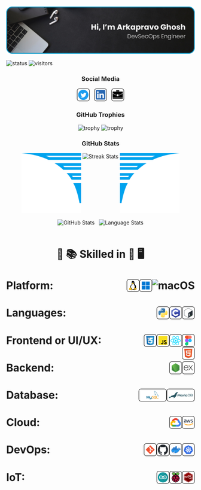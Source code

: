 <p align="center"><img src="images/header/ArkCoverRounded.svg" /></p>

![status](https://img.shields.io/badge/Btw-I%20use%20Arch-blue)
![visitors](https://visitor-badge.laobi.icu/badge?page_id=Arkapravo-Ghosh.Arkapravo-Ghosh)

<h3 align="center">Social Media</h3>

<p align="center">
<a href="https://twitter.com/ArkapravoGhosh1"><img height="34" src="images/social/twitter.svg" alt="Twitter"></a>&nbsp;&nbsp;
<a href="https://www.linkedin.com/in/arkapravo-ghosh/"><img height="34" src="images/social/linkedin.svg" alt="LinkedIn"></a>&nbsp;&nbsp;
<a href="https://raw.githubusercontent.com/Arkapravo-Ghosh/ark-resume/main/Arkapravo_Ghosh_Resume.pdf"><img height="34" src="images/social/resume.svg" alt="Resume"></a>
</p>

<h3 align="center">GitHub Trophies</h3>
<div align="center">

![trophy](https://github-profile-trophy.vercel.app/?username=Arkapravo-Ghosh&theme=dark_lover&no-frame=true&no-bg=true&margin-w=4&column=5&title=MultiLanguage,Joined2020,Commits,Followers,Stars)
![trophy](https://github-profile-trophy.vercel.app/?username=Arkapravo-Ghosh&theme=dark_lover&no-frame=true&no-bg=true&margin-w=4&column=3&title=PullRequest,Repositories,Issues)
</div>
<h3 align="center">GitHub Stats</h3>
<div align="center">
<img height="160px" width="160px" src="images/wings/Left.svg" alt="Left Wing">
<img align="top" src="https://github-readme-streak-stats.herokuapp.com/?user=Arkapravo-Ghosh&theme=windows-dark&hide_border=true" alt="Streak Stats">
<img height="160px" width="160px" src="images/wings/Right.svg" alt="Right Wing">
<p></p>
<img src="https://github-readme-stats.vercel.app/api?username=Arkapravo-Ghosh&show_icons=true&locale=en&theme=github_dark&hide_border=true&bg_color=000000" alt="GitHub Stats">
&nbsp;
<img align=top src="https://github-readme-stats.vercel.app/api/top-langs?username=Arkapravo-Ghosh&show_icons=true&locale=en&theme=github_dark&hide_border=true&bg_color=000000&layout=compact&langs_count=10&hide=assembly,fortran,rust,java,r,dart,c%23,jupyter%20notebook,c%2B%2B,tex,pug" height="195px" alt="Language Stats">
</div>
<br>
<h1 align=center>

:open_book: :books: Skilled in :closed_book: :desktop_computer:
</h1>

<h1>Platform:&nbsp;&nbsp;
<img src="images/platform/macos.svg" height="34" alt="macOS" align=right>&nbsp;&nbsp;
<img src="images/platform/windows.svg" height="34" alt="Windows" align=right>&nbsp;&nbsp;
<img src="images/platform/linux.svg" height="34" alt="Linux" align=right>&nbsp;&nbsp;
</h1>

<h1>Languages:&nbsp;&nbsp;
<img src="images/pl/bash.svg" height="34" alt="Bash" align=right>&nbsp;&nbsp;
<img src="images/pl/c.svg" height="34" alt="C" align=right>&nbsp;&nbsp;
<img src="images/pl/python.svg" height="34" alt="Python" align=right>&nbsp;&nbsp;
</h1>

<h1>Frontend or UI/UX:&nbsp;&nbsp;
<img src="images/frontend/figma.svg" height="34" alt="Figma" align=right>&nbsp;&nbsp;
<img src="images/frontend/react.svg" height="34" alt="React" align=right>&nbsp;&nbsp;
<img src="images/frontend/js.svg" height="34" alt="JS" align=right>&nbsp;&nbsp;
<img src="images/frontend/css.svg" height="34" alt="CSS" align=right>&nbsp;&nbsp;
<img src="images/frontend/html.svg" height="34" alt="HTML" align=right>&nbsp;&nbsp;
</h1>

<h1>Backend:&nbsp;&nbsp;
<img src="images/backend/express.svg" height="34" alt="Express" align=right>&nbsp;&nbsp;
<img src="images/backend/node.svg" height="34" alt="Node" align=right>&nbsp;&nbsp;
</h1>

<h1>Database:&nbsp;&nbsp;
<img src="images/db/mariadb.svg" height="34" alt="MariaDB" align=right>&nbsp;&nbsp;
<img src="images/db/mysql.svg" height="34" alt="MySQL" align=right>&nbsp;&nbsp;
</h1>

<h1>Cloud:&nbsp;&nbsp;
<img src="images/cloud/aws.svg" height="34" alt="Amazon Web Services" align=right>&nbsp;&nbsp;
<img src="images/cloud/gcp.svg" height="34" alt="Google Cloud Platform" align=right>&nbsp;&nbsp;
</h1>

<h1>DevOps:&nbsp;&nbsp;
<img src="images/cloud/kubernetes.svg" height="34" alt="Kubernetes" align=right>&nbsp;&nbsp;
<img src="images/cloud/docker.svg" height="34" alt="Docker" align=right>&nbsp;&nbsp;
<img src="images/cloud/github.svg" height="34" alt="GitHub" align=right>&nbsp;&nbsp;
<img src="images/cloud/git.svg" height="34" alt="Git" align=right>&nbsp;&nbsp;
</h1>

<h1>IoT:&nbsp;&nbsp;
<img src="images/iot/node-red.svg" height="34" alt="Node-RED" align=right>&nbsp;&nbsp;
<img src="images/iot/rpi.svg" height="34" alt="Raspberry Pi" align=right>&nbsp;&nbsp;
<img src="images/iot/arduino.svg" height="34" alt="Arduino" align=right>&nbsp;&nbsp;
</h1>
